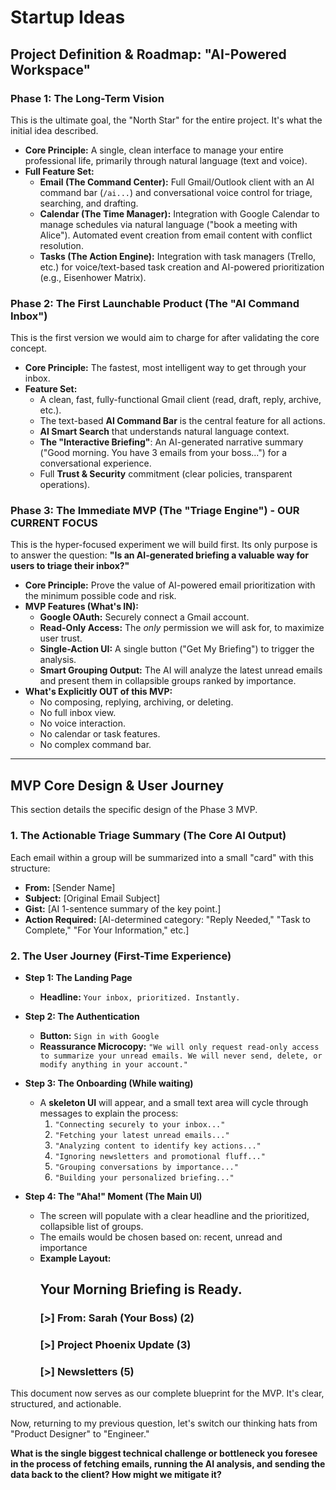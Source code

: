 # Startup Ideas

## **Project Definition & Roadmap: "AI-Powered Workspace"**

### **Phase 1: The Long-Term Vision**

This is the ultimate goal, the "North Star" for the entire project. It's what the initial idea described.

- **Core Principle:** A single, clean interface to manage your entire professional life, primarily through natural language (text and voice).
- **Full Feature Set:**
  - **Email (The Command Center):** Full Gmail/Outlook client with an AI command bar (`/ai...`) and conversational voice control for triage, searching, and drafting.
  - **Calendar (The Time Manager):** Integration with Google Calendar to manage schedules via natural language ("book a meeting with Alice"). Automated event creation from email content with conflict resolution.
  - **Tasks (The Action Engine):** Integration with task managers (Trello, etc.) for voice/text-based task creation and AI-powered prioritization (e.g., Eisenhower Matrix).

### **Phase 2: The First Launchable Product (The "AI Command Inbox")**

This is the first version we would aim to charge for after validating the core concept.

- **Core Principle:** The fastest, most intelligent way to get through your inbox.
- **Feature Set:**
  - A clean, fast, fully-functional Gmail client (read, draft, reply, archive, etc.).
  - The text-based **AI Command Bar** is the central feature for all actions.
  - **AI Smart Search** that understands natural language context.
  - **The "Interactive Briefing"**: An AI-generated narrative summary ("Good morning. You have 3 emails from your boss...") for a conversational experience.
  - Full **Trust & Security** commitment (clear policies, transparent operations).

### **Phase 3: The Immediate MVP (The "Triage Engine") - OUR CURRENT FOCUS**

This is the hyper-focused experiment we will build first. Its only purpose is to answer the question: **"Is an AI-generated briefing a valuable way for users to triage their inbox?"**

- **Core Principle:** Prove the value of AI-powered email prioritization with the minimum possible code and risk.
- **MVP Features (What's IN):**
  - **Google OAuth:** Securely connect a Gmail account.
  - **Read-Only Access:** The _only_ permission we will ask for, to maximize user trust.
  - **Single-Action UI:** A single button ("Get My Briefing") to trigger the analysis.
  - **Smart Grouping Output:** The AI will analyze the latest unread emails and present them in collapsible groups ranked by importance.
- **What's Explicitly OUT of this MVP:**
  - No composing, replying, archiving, or deleting.
  - No full inbox view.
  - No voice interaction.
  - No calendar or task features.
  - No complex command bar.

---

## **MVP Core Design & User Journey**

This section details the specific design of the Phase 3 MVP.

### **1. The Actionable Triage Summary (The Core AI Output)**

Each email within a group will be summarized into a small "card" with this structure:

- **From:** [Sender Name]
- **Subject:** [Original Email Subject]
- **Gist:** [AI 1-sentence summary of the key point.]
- **Action Required:** [AI-determined category: "Reply Needed," "Task to Complete," "For Your Information," etc.]

### **2. The User Journey (First-Time Experience)**

- **Step 1: The Landing Page**

  - **Headline:** `Your inbox, prioritized. Instantly.`

- **Step 2: The Authentication**

  - **Button:** `Sign in with Google`
  - **Reassurance Microcopy:** `"We will only request read-only access to summarize your unread emails. We will never send, delete, or modify anything in your account."`

- **Step 3: The Onboarding (While waiting)**

  - A **skeleton UI** will appear, and a small text area will cycle through messages to explain the process:
    1.  `"Connecting securely to your inbox..."`
    2.  `"Fetching your latest unread emails..."`
    3.  `"Analyzing content to identify key actions..."`
    4.  `"Ignoring newsletters and promotional fluff..."`
    5.  `"Grouping conversations by importance..."`
    6.  `"Building your personalized briefing..."`

- **Step 4: The "Aha!" Moment (The Main UI)**
  - The screen will populate with a clear headline and the prioritized, collapsible list of groups.
  - The emails would be chosen based on: recent, unread and importance
  - **Example Layout:**
    ## **Your Morning Briefing is Ready.**
    ### **[>] From: Sarah (Your Boss) (2)**
    ### **[>] Project Phoenix Update (3)**
    ### **[>] Newsletters (5)**

This document now serves as our complete blueprint for the MVP. It's clear, structured, and actionable.

Now, returning to my previous question, let's switch our thinking hats from "Product Designer" to "Engineer."

**What is the single biggest technical challenge or bottleneck you foresee in the process of fetching emails, running the AI analysis, and sending the data back to the client? How might we mitigate it?**
